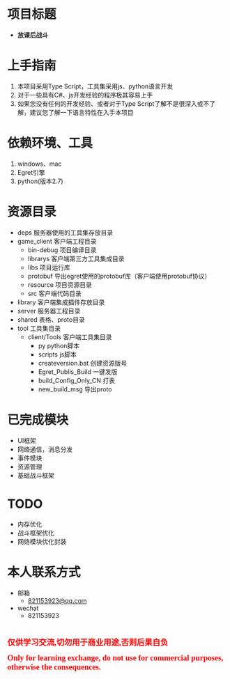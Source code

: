 # **项目标题**
* **放课后战斗**

# **上手指南**
1. 本项目采用Type Script，工具集采用js、python语言开发
2. 对于一些具有C#、js开发经验的程序极其容易上手
3. 如果您没有任何的开发经验、或者对于Type Script了解不是很深入或不了解，建议您了解一下语言特性在入手本项目

# **依赖环境、工具**
1. windows、mac
2. Egret引擎
3. python(版本2.7)

# **资源目录**
* deps 服务器使用的工具集存放目录
* game_client 客户端工程目录
    * bin-debug 项目编译目录
    * librarys 客户端第三方工具集成目录
    * libs 项目运行库
    * protobuf 导出egret使用的protobuf库（客户端使用protobuf协议）
    * resource 项目资源目录
    * src  客户端代码目录
* library 客户端集成插件存放目录
* server 服务器工程目录
* shared 表格、proto目录
* tool 工具集目录
    * client/Tools 客户端工具集目录
      * py python脚本
      * scripts js脚本
      * createversion.bat 创建资源版号
      * Egret_Publis_Build 一键发版
      * build_Config_Only_CN 打表
      * new_build_msg 导出proto

# **已完成模块**
* UI框架
* 网络通信，消息分发
* 事件模块
* 资源管理
* 基础战斗框架

# **TODO**
* 内存优化
* 战斗框架优化
* 网络模块优化封装

# **本人联系方式**
* 邮箱
    * 821153923@qq.com
* wechat
    * 821153923
    
#
**<font color=red size=4 face="微软雅黑">仅供学习交流,切勿用于商业用途,否则后果自负</font>**


**<font color=red size=4 face="微软雅黑">Only for learning exchange, do not use for commercial purposes, otherwise the consequences.</font>**
